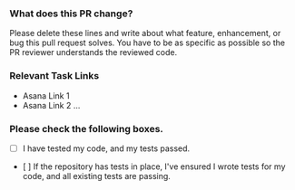 ### What does this PR change? 
Please delete these lines and write about what feature, enhancement, or bug this pull request solves. You have to be as specific as possible so the PR reviewer understands the reviewed code. 

### Relevant Task Links 
- Asana Link 1
- Asana Link 2
... 
### Please check the following boxes. 
- [ ] I have tested my code, and my tests passed.
- [ ] If the repository has tests in place, I've ensured I wrote tests for my code, and all existing tests are passing. 